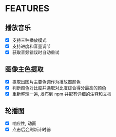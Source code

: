 # FEATURES

## 播放音乐

- [x] 支持三种播放模式
- [x] 支持进度和音量调节
- [x] 获取音频错误时自动重试

## 图像主色提取

- [x] 提取出图片主要色调作为播放器颜色
- [x] 判断颜色对比度并选取对比度综合得分最高的颜色
- [x] 重新整理一遍, 发布到 [npm](https://www.npmjs.com/package/image-color-extraction) 并配有详细的注释和文档

## 轮播图

- [x] 响应性, 动画
- [x] 点击后会刷新计时器
